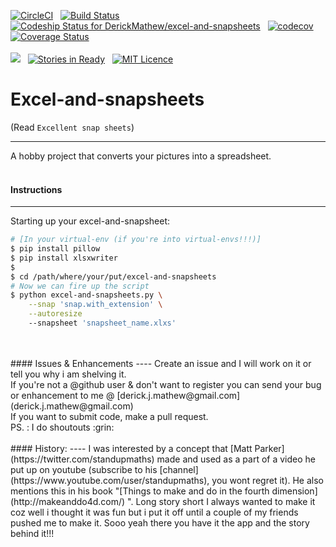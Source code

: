 [![CircleCI](https://circleci.com/gh/DerickMathew/excel-and-snapsheets.svg?style=shield)](https://circleci.com/gh/DerickMathew/excel-and-snapsheets)
&nbsp;
[![Build Status](https://travis-ci.org/DerickMathew/excel-and-snapsheets.svg?branch=master)](https://travis-ci.org/DerickMathew/excel-and-snapsheets)
&nbsp;
[ ![Codeship Status for DerickMathew/excel-and-snapsheets](https://codeship.com/projects/98bbd320-3e22-0134-a4e9-4e9c4058d5c6/status?branch=master)](https://codeship.com/projects/167313)
&nbsp;
[![codecov](https://codecov.io/gh/DerickMathew/excel-and-snapsheets/branch/master/graph/badge.svg)](https://codecov.io/gh/DerickMathew/excel-and-snapsheets)
&nbsp;
[![Coverage Status](https://coveralls.io/repos/github/DerickMathew/excel-and-snapsheets/badge.svg?branch=master)](https://coveralls.io/github/DerickMathew/excel-and-snapsheets?branch=master)
<br/>
<br/>
[![](https://img.shields.io/gitter/room/TechnologyAdvice/Stardust.svg)](https://gitter.im/excel-and-snapsheets/Lobby?utm_source=badge&utm_medium=badge&utm_campaign=pr-badge)
&nbsp;
[![Stories in Ready](https://badge.waffle.io/DerickMathew/excel-and-snapsheets.png?label=ready&title=Ready)](https://waffle.io/DerickMathew/excel-and-snapsheets)
&nbsp;
[![MIT Licence](https://badges.frapsoft.com/os/mit/mit.png?v=103)](https://opensource.org/licenses/mit-license.php)

# Excel-and-snapsheets

(Read ```Excellent snap sheets```)

------------------------------------------
A hobby project that converts your pictures into a spreadsheet.
<br/>
<br/>

#### Instructions
-----
Starting up your excel-and-snapsheet:
```sh
# [In your virtual-env (if you're into virtual-envs!!!)]
$ pip install pillow
$ pip install xlsxwriter
$
$ cd /path/where/your/put/excel-and-snapsheets
# Now we can fire up the script
$ python excel-and-snapsheets.py \
    --snap 'snap.with_extension' \
    --autoresize
    --snapsheet 'snapsheet_name.xlxs'
```
<br/>
<br/>
#### Issues & Enhancements
----
Create an issue and I will work on it or tell you why i am shelving it.<br/>
If you're not a @github user & don't want to register you can send your bug or enhancement to me @ [derick.j.mathew@gmail.com](derick.j.mathew@gmail.com)
<br/>
If you want to submit code, make a pull request.
<br/>
PS. : I do shoutouts :grin:
<br/>
<br/>
#### History:
----
I was interested by a concept that [Matt Parker](https://twitter.com/standupmaths) made and used as a part of a video he put up on youtube (subscribe to his [channel](https://www.youtube.com/user/standupmaths), you wont regret it). He also mentions this in his book "[Things to make and do in the fourth dimension](http://makeanddo4d.com/) ". Long story short I always wanted to make it coz well i thought it was fun but i put it off until a couple of my friends pushed me to make it. Sooo yeah there you have it the app and the story behind it!!!
